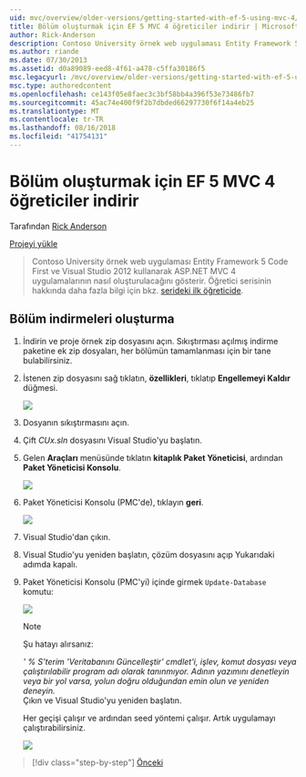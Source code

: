 ```yaml
---
uid: mvc/overview/older-versions/getting-started-with-ef-5-using-mvc-4/building-the-ef5-mvc4-chapter-downloads
title: Bölüm oluşturmak için EF 5 MVC 4 öğreticiler indirir | Microsoft Docs
author: Rick-Anderson
description: Contoso University örnek web uygulaması Entity Framework 5 Code First ve Visual Studio kullanarak ASP.NET MVC 4 uygulamalarının nasıl oluşturulacağını gösterir...
ms.author: riande
ms.date: 07/30/2013
ms.assetid: d0a89089-eed8-4f61-a478-c5ffa30186f5
msc.legacyurl: /mvc/overview/older-versions/getting-started-with-ef-5-using-mvc-4/building-the-ef5-mvc4-chapter-downloads
msc.type: authoredcontent
ms.openlocfilehash: ce143f05e8faec3c3bf58bb4a396f53e73486fb7
ms.sourcegitcommit: 45ac74e400f9f2b7dbded66297730f6f14a4eb25
ms.translationtype: MT
ms.contentlocale: tr-TR
ms.lasthandoff: 08/16/2018
ms.locfileid: "41754131"
---
```

<a name="building-the-chapter-downloads-for-the-ef-5-mvc-4-tutorials"></a>Bölüm oluşturmak için EF 5 MVC 4 öğreticiler indirir
====================
Tarafından [Rick Anderson](https://github.com/Rick-Anderson)

[Projeyi yükle](http://code.msdn.microsoft.com/Getting-Started-with-dd0e2ed8)

> Contoso University örnek web uygulaması Entity Framework 5 Code First ve Visual Studio 2012 kullanarak ASP.NET MVC 4 uygulamalarının nasıl oluşturulacağını gösterir. Öğretici serisinin hakkında daha fazla bilgi için bkz. [serideki ilk öğreticide](creating-an-entity-framework-data-model-for-an-asp-net-mvc-application.md).


## <a name="building-the-chapter-downloads"></a>Bölüm indirmeleri oluşturma

1. İndirin ve proje örnek zip dosyasını açın. Sıkıştırması açılmış indirme paketine ek zip dosyaları, her bölümün tamamlanması için bir tane bulabilirsiniz.
2. İstenen zip dosyasını sağ tıklatın, **özellikleri**, tıklatıp **Engellemeyi Kaldır** düğmesi.  
  
    ![](building-the-ef5-mvc4-chapter-downloads/_static/image1.png)
3. Dosyanın sıkıştırmasını açın.
4. Çift *CUx.sln* dosyasını Visual Studio'yu başlatın.
5. Gelen **Araçları** menüsünde tıklatın **kitaplık Paket Yöneticisi**, ardından **Paket Yöneticisi Konsolu**.  
  
    ![](building-the-ef5-mvc4-chapter-downloads/_static/image2.png)
6. Paket Yöneticisi Konsolu (PMC'de), tıklayın **geri**.  
  
    ![](building-the-ef5-mvc4-chapter-downloads/_static/image3.png)
7. Visual Studio'dan çıkın.
8. Visual Studio'yu yeniden başlatın, çözüm dosyasını açıp Yukarıdaki adımda kapalı.
9. Paket Yöneticisi Konsolu (PMC'yi) içinde girmek `Update-Database` komutu:  
  
    ![](building-the-ef5-mvc4-chapter-downloads/_static/image4.png)  

    > [!NOTE]
    > Şu hatayı alırsanız:  
    >   
    >  *' % S'terim 'Veritabanını Güncelleştir' cmdlet'i, işlev, komut dosyası veya çalıştırılabilir program adı olarak tanınmıyor. Adının yazımını denetleyin veya bir yol varsa, yolun doğru olduğundan emin olun ve yeniden deneyin.*  
    > Çıkın ve Visual Studio'yu yeniden başlatın.

    Her geçişi çalışır ve ardından seed yöntemi çalışır. Artık uygulamayı çalıştırabilirsiniz.

    ![](building-the-ef5-mvc4-chapter-downloads/_static/image5.png)

> [!div class="step-by-step"]
> [Önceki](advanced-entity-framework-scenarios-for-an-mvc-web-application.md)

